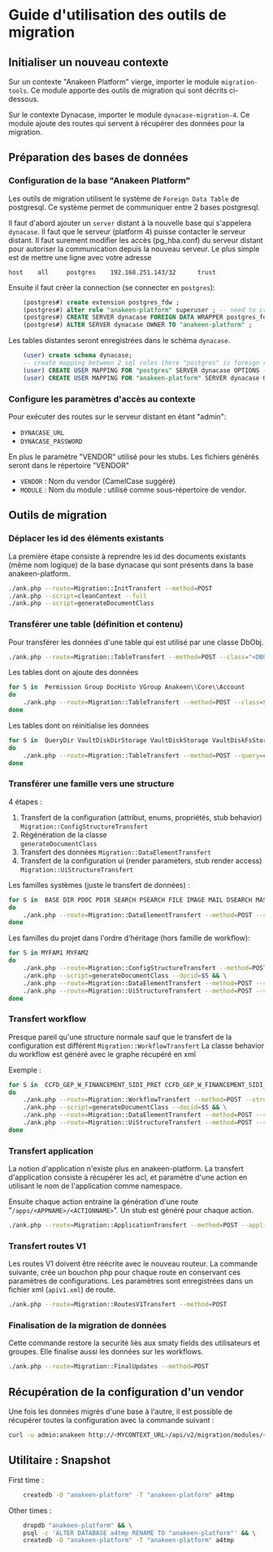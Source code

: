 # Guide d'utilisation des outils de migration

## Initialiser un nouveau contexte

Sur un contexte "Anakeen Platform" vierge, importer le module  `migration-tools`. Ce module apporte des outils de migration qui sont décrits ci-dessous.

Sur le contexte Dynacase, importer le module `dynacase-migration-4`. Ce module ajoute des routes qui servent à récupérer des données pour la migration.

## Préparation des bases de données

### Configuration de la base "Anakeen Platform"
Les outils de migration utilisent le système de `Foreign Data Table` de postgresql. Ce système permet de communiquer entre 2 bases postgresql.

Il faut d'abord ajouter un `server` distant à la nouvelle base qui s'appelera `dynacase`.
Il faut que le serveur (platform 4) puisse contacter le serveur distant. Il faut surement modifier les accès (pg_hba.conf) du serveur distant pour autoriser la communication depuis la nouveau serveur.
Le plus simple est de mettre une ligne avec votre adresse

    host    all		postgres	192.168.251.143/32		trust

Ensuite il faut créer la connection (se connecter en `postgres`): 

```sql
    (postgres#) create extension postgres_fdw ;
    (postgres#) alter role "anakeen-platform" superuser ; -- need to create mapping and foreign schema
    (postgres#) CREATE SERVER dynacase FOREIGN DATA WRAPPER postgres_fdw OPTIONS (host '192.168.252.134', dbname 'dynacase');
    (postgres#) ALTER SERVER dynacase OWNER TO "anakeen-platform" ;
 ```

Les tables distantes seront enregistrées dans le schéma `dynacase`.

```sql
    (user) create schema dynacase;
    -- create mapping between 2 sql roles (here "postgres" is foreign role,  
    (user) CREATE USER MAPPING FOR "postgres" SERVER dynacase OPTIONS (user 'postgres');
    (user) CREATE USER MAPPING FOR "anakeen-platform" SERVER dynacase OPTIONS (user 'postgres');
```

### Configure les paramètres d'accès au contexte 

Pour exécuter des routes sur le serveur distant en étant "admin":

*  `DYNACASE_URL`
*  `DYNACASE_PASSWORD`

En plus le paramètre "VENDOR" utilisé pour les stubs. Les fichiers générés seront dans le répertoire "VENDOR"

* `VENDOR` : Nom du vendor (CamelCase suggéré)
* `MODULE` : Nom du module : utilisé comme sous-répertoire de vendor.

## Outils de migration

### Déplacer les id des éléments existants

La première étape consiste à reprendre les id des documents existants (même nom logique) de la base dynacase qui sont présents dans la base anakeen-platform.

```bash
./ank.php --route=Migration::InitTransfert --method=POST 
./ank.php --script=cleanContext --full
./ank.php --script=generateDocumentClass
```

### Transférer une table (définition et contenu)

Pour transférer les données d'une table qui est utilisé par une classe DbObj.

```bash
./ank.php --route=Migration::TableTransfert --method=POST --class="<DBOBJCLASS>"
```

Les tables dont on ajoute des données

```bash
for S in  Permission Group DocHisto VGroup Anakeen\\Core\\Account
do
    ./ank.php --route=Migration::TableTransfert --method=POST --class=$S
done 
```

Les tables dont on réinitialise les données

```bash
for S in  QueryDir VaultDiskDirStorage VaultDiskStorage VaultDiskFsStorage DocVaultIndex DocUTag UserToken DocPerm DocPermExt DocTimer DocRel
do
    ./ank.php --route=Migration::TableTransfert --method=POST --query=clear=all --class=$S
done
```


### Transférer une famille vers une structure

4 étapes :

1.  Transfert de la configuration (attribut, enums, propriétés, stub behavior)  
    `Migration::ConfigStructureTransfert`
2.  Régénération de la classe  
    `generateDocumentClass`
3.  Transfert des données
    `Migration::DataElementTransfert`
4.  Transfert de la configuration ui (render parameters, stub render access)    
    `Migration::UiStructureTransfert`


Les familles systèmes (juste le transfert de données) :


```bash
for S in  BASE DIR PDOC PDIR SEARCH PSEARCH FILE IMAGE MAIL DSEARCH MASK PFAM REPORT CVDOC MSEARCH EXEC SSEARCH MAILTEMPLATE TIMER IGROUP IUSER GROUP ROLE HELPPAGE SENTMESSAGE
do
    ./ank.php --route=Migration::DataElementTransfert --method=POST --structure=$S
done
```


Les familles du projet dans l'ordre d'héritage (hors famille de workflow): 

```bash
for S in MYFAM1 MYFAM2 
do
    ./ank.php --route=Migration::ConfigStructureTransfert --method=POST --structure=$S && \
    ./ank.php --script=generateDocumentClass --docid=$S && \
    ./ank.php --route=Migration::DataElementTransfert --method=POST --structure=$S \
    ./ank.php --route=Migration::UiStructureTransfert --method=POST --structure=$S
done
```

### Transfert workflow

Presque pareil qu'une structure normale sauf que le transfert de la configuration est différent `Migration::WorkflowTransfert`
La classe behavior du workflow est généré avec le graphe récupéré en xml

Exemple : 

```bash
for S in  CCFD_GEP_W_FINANCEMENT_SIDI_PRET CCFD_GEP_W_FINANCEMENT_SIDI_INVESTISSEMENT CCFD_GEP_W_FINANCEMENT_SIDI_GARANTIE CCFD_GEP_SOUTIEN_COURT_CYCLE CCFD_GEP_PARTENARIAT_SIDI_CYCLE WSTRATEGIEDPL CCFD_GEP_SOUTIEN_LONG_CYCLE CCFD_GEP_RAPP_MISSION_CYCLE
do
    ./ank.php --route=Migration::WorkflowTransfert --method=POST --structure=$S && \
    ./ank.php --script=generateDocumentClass --docid=$S && \
    ./ank.php --route=Migration::DataElementTransfert --method=POST --structure=$S && \
    ./ank.php --route=Migration::UiStructureTransfert --method=POST --structure=$S
done
```


### Transfert application

La notion d'application n'existe plus en anakeen-platform.
La transfert d'application consiste à récupérer les acl, et paramètre d'une action en utilisant le nom de l'application comme namespace.

Ensuite chaque action entraine la génération d'une route "`/apps/<APPNAME>/<ACTIONNAME>`". Un stub est généré pour chaque action.


```bash
./ank.php --route=Migration::ApplicationTransfert --method=POST --application=CCFD
```


### Transfert routes V1

Les routes V1 doivent être réécrite avec le nouveau routeur.
La commande suivante, crée un bouchon php pour chaque route en conservant ces paramètres de configurations. Les paramètres sont enregistrées dans un fichier xml (`apiv1.xml`) de route.

```bash
./ank.php --route=Migration::RoutesV1Transfert --method=POST
```

### Finalisation de la migration de données

Cette commande restore la securité liès aux smaty fields des utilisateurs et groupes.
Elle finalise aussi les données sur les workflows.

```bash
./ank.php --route=Migration::FinalUpdates --method=POST
```


## Récupération de la configuration d'un vendor

Une fois les données migrés d'une base à l'autre, il est possible de récupérer toutes la configuration avec la commande suivant :

```bash
curl -u admin:anakeen http://<MYCONTEXT_URL>/api/v2/migration/modules/<VENDOR>.zip --output ~/Bureau/MyConfig.zip
```

## Utilitaire : Snapshot

First time :

```bash
    createdb -O "anakeen-platform" -T "anakeen-platform" a4tmp 
```
Other times :

```bash
    dropdb "anakeen-platform" && \
    psql -c 'ALTER DATABASE a4tmp RENAME TO "anakeen-platform"' && \
    createdb -O "anakeen-platform" -T "anakeen-platform" a4tmp
```

